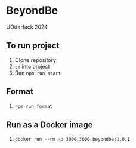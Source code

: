 # BeyondBe

UOttaHack 2024

## To run project

1. Clone repository
2. `cd` into project
3. Run `npm run start`

## Format

1. `npm run format`

## Run as a Docker image

1. `docker run --rm -p 3000:3000 beyondbe:1.0.1`